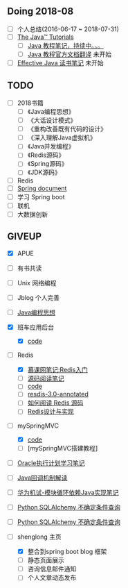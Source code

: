 ## Doing 2018-08
- [ ] 个人总结(2016-06-17 ~ 2018-07-31)
- [ ] [The Java™ Tutorials](https://docs.oracle.com/javase/tutorial/) 
  - [ ] [Java 教程笔记，持续中。。。](https://www.jianshu.com/p/390207099a65) 
  - [ ] [Java 教程官方文档翻译]()  未开始
- [ ] [Effective Java 读书笔记]()  未开始 

## TODO
- [ ] 2018书籍
  - [ ] 《Java编程思想》
  - [ ] 《大话设计模式》
  - [ ] 《重构改善既有代码的设计》
  - [ ] 《深入理解Java虚拟机》
  - [ ] 《Java并发编程》
  - [ ] 《Redis源码》 
  - [ ] 《Spring源码》
  - [ ] 《JDK源码》
  
- [ ] Redis
- [ ] [Spring document](https://spring.io/projects/spring-framework)
- [ ] 学习 Spring boot
- [ ] 联机
- [ ] 大数据创新

## GIVEUP
- [x] APUE
- [ ] 有书共读
- [ ] Unix 网络编程
- [ ] Jblog 个人完善
- [ ] [Java编程思想](./ThinkInJava/ThinkInJava.md) 
- [x] 班车应用后台
  - [x] [code](https://github.com/lyk2655/BusServer.git)
  
- [ ] Redis
  - [x] [慕课网笔记:Redis入门](./Redis/Redis入门.md)
  - [ ] [源码阅读笔记](./Redis/Redis源码阅读笔记.md)
  - [ ] [code](https://github.com/antirez/redis)
  - [ ] [resdis-3.0-annotated](https://github.com/huangz1990/redis-3.0-annotated)
  - [ ] [如何阅读 Redis 源码](http://blog.huangz.me/diary/2014/how-to-read-redis-source-code.html)
  - [ ] [Redis设计与实现](http://redisbook.com/)

- [ ] mySpringMVC
  - [x] [code](https://github.com/lyk2655/mySpringMVC.git)
  - [ ] [mySpringMVC搭建教程]
  
- [ ] [Oracle执行计划学习笔记](./Oracle执行计划.md)

- [ ] [Java回调机制解读](./notes/Java回调机制解读.md)

- [ ] [华为机试-模块循环依赖Java实现笔记](./notes/华为机试-模块循环依赖Java实现.md)

- [ ] [Python SQLAlchemy 不确定条件查询](./notes/Python-SQLAlchemy-不确定条件查询.md)

- [ ] [Python SQLAlchemy 不确定条件查询](./notes/Python_string&datetime.md)


- [ ] shenglong 主页
  - [x] 整合到spring boot blog 框架 
  - [ ] 静态页面展示
  - [ ] 咨询信息邮件通知
  - [ ] 个人文章动态发布
